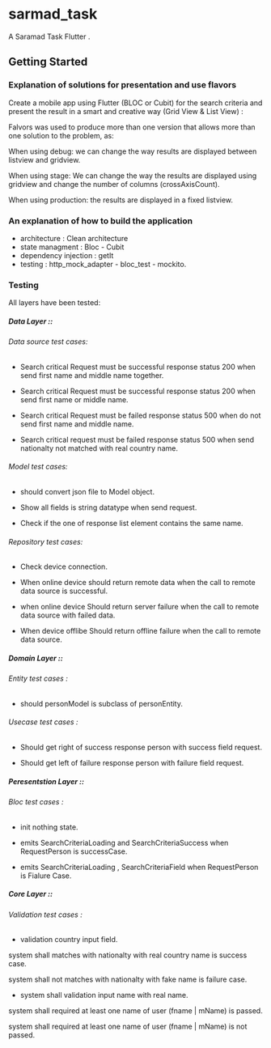 # sarmad_task

A Saramad Task Flutter .

## Getting Started

### Explanation of solutions for presentation and use flavors
Create a mobile app using Flutter (BLOC or Cubit) for the search criteria and present the result in a smart
and creative way (Grid View & List View) :

Falvors was used to produce more than one version that allows more than one solution to the problem, as:

When using debug: we can change the way results are displayed between listview and gridview.

When using stage: We can change the way the results are displayed using gridview and change the number of columns (crossAxisCount).

When using production: the results are displayed in a fixed listview.

### An explanation of how to build the application

- architecture : Clean architecture
- state managment : Bloc - Cubit
- dependency injection : getIt
- testing : http_mock_adapter - bloc_test -  mockito.

### Testing

All layers have been tested:

##### Data Layer ::

###### Data source test cases:
- Search critical Request must be successful response status 200 when send first name and middle name together.

- Search critical Request must be successful response status 200 when send first name or middle name.

- Search critical Request must be failed response status 500 when do not send first name and middle name.

- Search critical request must be failed response status 500 when send nationalty not matched with real country name.

###### Model test cases:
- should convert json file to Model object.

- Show all fields is string datatype when send request.

- Check if the one of response list element contains the same name.

###### Repository test cases:
- Check device connection.

- When online device should return remote data when the call to remote data source is successful.

- when online device Should return server failure when the call to remote data source with failed data.

- When device offlibe Should return offline failure when the call to remote data source.

##### Domain Layer ::

###### Entity  test cases : 
- should personModel is subclass of personEntity.


###### Usecase test cases :
- Should get right of success response person with success field request.

- Should get left of failure response person with failure field request.


##### Peresentstion Layer ::

###### Bloc test cases :
- init nothing state.

- emits SearchCriteriaLoading and SearchCriteriaSuccess when RequestPerson is successCase.

- emits SearchCriteriaLoading ,  SearchCriteriaField when RequestPerson is Fialure Case.

##### Core Layer ::

###### Validation test cases :
- validation country input field.

system shall matches with nationalty with real country name is success case.

system shall not matches with nationalty with fake name is failure case.

- system shall validation input name with real name.

system shall required at least one name of user (fname | mName) is passed.

system shall required at least one name of user (fname | mName) is not passed.
